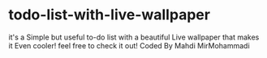 # todo-list-with-live-wallpaper
it's a Simple but useful to-do list with a beautiful Live wallpaper that makes it Even cooler! feel free to check it out!
Coded By Mahdi MirMohammadi
